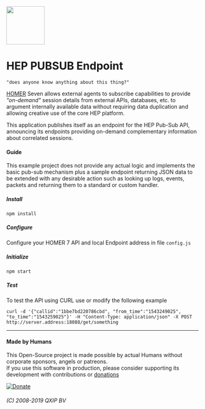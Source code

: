 <img src="https://github.com/sipcapture/homer-app/raw/master/public/img/homerseven.png" width=100 />

# HEP PUBSUB Endpoint
    "does anyone know anything about this thing?"

[HOMER](https://github.com/sipcapture/homer-app) Seven allows external agents to subscribe capabilities to provide *"on-demand"* session details from external APIs, databases, etc. to argument internally available data without requiring data duplication and allowing creative use of the core HEP platform.

This application publishes itself as an endpoint for the HEP Pub-Sub API, announcing its endpoints providing on-demand complementary information about correlated sessions.

#### Guide
This example project does not provide any actual logic and implements the basic pub-sub mechanism plus a sample endpoint returning JSON data to be extended with any desirable action such as looking up logs, events, packets and returning them to a standard or custom handler.

##### Install
```
npm install
```
##### Configure
Configure your HOMER 7 API and local Endpoint address in file `config.js`

##### Initialize
```
npm start
```
##### Test
To test the API using CURL use or modify the following example
```
curl -d '{"callid":"1bbe7bd220786cbd", "from_time":"1543249025", "to_time":"1543259025"}' -H "Content-Type: application/json" -X POST http://server.address:18088/get/something
```

---------

#### Made by Humans
This Open-Source project is made possible by actual Humans without corporate sponsors, angels or patreons.<br>
If you use this software in production, please consider supporting its development with contributions or [donations](https://www.paypal.com/cgi-bin/webscr?cmd=_donations&business=donation%40sipcapture%2eorg&lc=US&item_name=SIPCAPTURE&no_note=0&currency_code=EUR&bn=PP%2dDonationsBF%3abtn_donateCC_LG%2egif%3aNonHostedGuest)

[![Donate](https://www.paypalobjects.com/en_US/i/btn/btn_donateCC_LG.gif)](https://www.paypal.com/cgi-bin/webscr?cmd=_donations&business=donation%40sipcapture%2eorg&lc=US&item_name=SIPCAPTURE&no_note=0&currency_code=EUR&bn=PP%2dDonationsBF%3abtn_donateCC_LG%2egif%3aNonHostedGuest) 

###### (C) 2008-2019 QXIP BV
